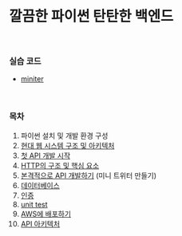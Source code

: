 # 깔끔한 파이썬 탄탄한 백엔드

<br>

### 실습 코드

* [miniter](https://github.com/s2zan/miniter)

<br>

### 목차

1. 파이썬 설치 및 개발 환경 구성
2. [현대 웹 시스템 구조 및 아키텍처](https://github.com/s2zan/TIL/blob/master/python-backend/2-web-system-architecture.md)
3. [첫 API 개발 시작](https://github.com/s2zan/TIL/blob/master/python-backend/3-first-api-development.md)
4. [HTTP의 구조 및 핵심 요소](https://github.com/s2zan/TIL/blob/master/python-backend/4-http.md)
5. [본격적으로 API 개발하기](https://github.com/s2zan/TIL/blob/master/python-backend/5-api-development.md) (미니 트위터 만들기)
6. [데이터베이스](https://github.com/s2zan/TIL/blob/master/python-backend/6-database.md) 
7. [인증](https://github.com/s2zan/TIL/blob/master/python-backend/7-authentication.md)
8. [unit test](https://github.com/s2zan/TIL/blob/master/python-backend/8-unit-test.md)
9. [AWS에 배포하기](https://github.com/s2zan/TIL/blob/master/python-backend/9-deploy-to-AWS.md)
10. [API 아키텍처](https://github.com/s2zan/TIL/blob/master/python-backend/10-api-architecture.md)

